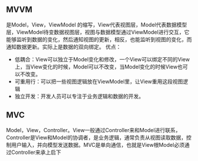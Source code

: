 ## MVVM
是Model，View，ViewModel 的缩写，View代表视图层，Model代表数据模型层，ViewModel待变数据视图层，视图与数据模型通过ViewModel进行交互，它能够监听到数据的变化，然后通知视图的更新，相反，也能监听到视图的变化，而通知数据更新。实际上是数据的双向绑定。
优点：
- 低耦合：View可以独立于Model变化和修改，一个View可以绑定不同的View上，当View变化的时候，Model可以不改变，当Model变化的时候View也可以不改变。
- 可重用行：可以把一些视图逻辑放在ViewModel里，让View重用这段视图逻辑
- 独立开发：开发人员可以专注于业务逻辑和数据的开发。

## MVC
Model，View，Controller。View一般通过Controller来和Model进行联系，Controller是View和Model的协调者，是业务逻辑，通常负责从视图读取数据，控制用户输入，并向模型发送数据。MVC是单向通信，也就是View根Model必须通过Controller来承上启下